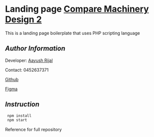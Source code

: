 # Landing page [Compare Machinery Design 2](https://comparemachineryfinanceloans.com.au/)

This is a landing page boilerplate that uses PHP scripting language

## _Author Information_

Developer: [Aayush Rijal](https://www.aayushrijal.net)

Contact: 0452637371

[Github](https://github.com/aayushrijal91/comparemachinery_2)

[Figma](https://www.figma.com/file/wOQIi1LpvoW6EpYLLxQpw8/Asset-Finance-%26-Compare-Finance?node-id=27-990&t=kWXSaCsw1uyqEALD-0)

## _Instruction_

```bash
 npm install
 npm start
 ```

Reference for full repository
